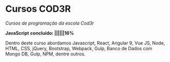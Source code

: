 # Cursos COD3R
*Cursos de programação da escola  Cod3r*

**JavaScript**
**concluído: ||||||16%** 

Dentro deste curso abordamos Javascript, React, Angular 9, Vue JS, Node, HTML, CSS, jQuery, Bootstrap, Webpack, Gulp, Banco de Dados com Mongo DB, Gulp, NPM, dentre outros.
